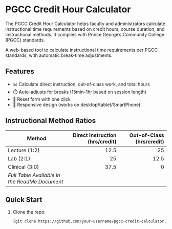 # PGCC Credit Hour Calculator

The PGCC Credit Hour Calculator helps faculty and administrators calculate instructional time requirements based on credit hours, course duration, and instructional methods. It complies with Prince George’s Community College (PGCC) standards.

A web-based tool to calculate instructional time requirements per PGCC standards, with automatic break-time adjustments.

## Features
- 📊 Calculate direct instruction, out-of-class work, and total hours
- ⏱️ Auto-adjusts for breaks (15min–1hr based on session length)
- 🔄 Reset form with one click
- 📱 Responsive design (works on desktop/tablet/SmartPhone)

## Instructional Method Ratios
| Method                | Direct Instruction (hrs/credit) | Out-of-Class (hrs/credit) |
|-----------------------|--------------------------------:|--------------------------:|
| Lecture (1:2)         | 12.5                            | 25                        |
| Lab (2:1)             | 25                              | 12.5                      |
| Clinical (3:0)        | 37.5                            | 0                         |
| *Full Table Available in the ReadMe Document* | | |

## Quick Start
1. Clone the repo:
   ```bash
   [git clone https://github.com/your-username/pgcc-credit-calculator.git](https://github.com/JaphGuerrero/NextGen-PGCC-Schedule-Calculator)
